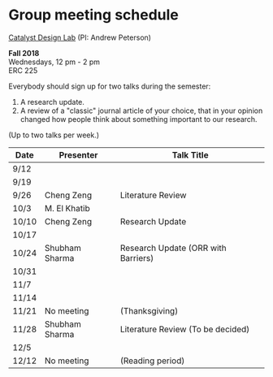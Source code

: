 # Group meeting schedule #
[Catalyst Design Lab](http://brown.edu/go/catalyst) (PI: Andrew Peterson)

**Fall 2018**  
Wednesdays, 12 pm - 2 pm  
ERC 225

Everybody should sign up for two talks during the semester:

1. A research update.
2. A review of a "classic" journal article of your choice, that in your opinion changed how people think about something important to our research.

(Up to two talks per week.)


|   Date     |   Presenter   |   Talk Title                                              |
| ---------- | ------------- | --------------------------------------------------------- |
| 9/12       |               |                                                           |
| 9/19       |               |                                                           |
| 9/26       | Cheng Zeng    |  Literature Review                                        |
| 10/3       | M. El Khatib  |                                                           |
| 10/10      | Cheng Zeng    |  Research Update                                          |
| 10/17      |               |                                                           |
| 10/24      | Shubham Sharma| Research Update (ORR with Barriers)                       |
| 10/31      |               |                                                           |
| 11/7       |               |                                                           |
| 11/14      |               |                                                           |
| 11/21      | No meeting    |  (Thanksgiving)                                           |
| 11/28      | Shubham Sharma| Literature Review (To be decided)                         |
| 12/5       |               |                                                           |
| 12/12      | No meeting    |  (Reading period)                                         |